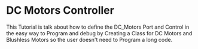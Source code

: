 <h1> DC Motors Controller </h1>
 
This Tutorial is talk about how to define the DC_Motors Port and Control in the easy way to Program and debug
by Creating a Class for DC Motors and Blushless Motors so the user doesn't need to Program a long code.